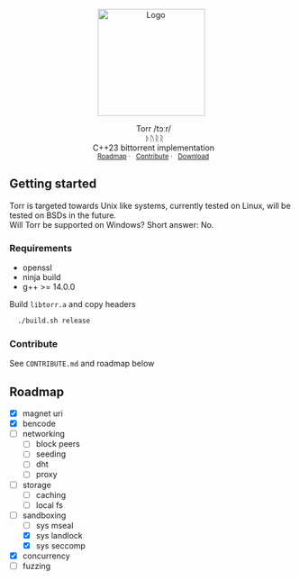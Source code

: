 <br />
<div align="center">
  <a href="https://github.com/DevGev/Torr/">
    <img src="https://i.postimg.cc/1XjvPsYS/T.png" alt="Logo" width="190">
  </a>
    <p align="center">
    &nbsp;&nbsp;Torr  /tɔːr/
    <br />
    &nbsp;&nbsp; ᚦᚢᚱᚱ
    <br />
    &nbsp;&nbsp;C++23 bittorrent implementation
    <br />
    <sub>&nbsp;&nbsp;<a href="#roadmap">Roadmap</a>
    ·
    &nbsp;&nbsp;<a href="https://github.com/DevGev/Torr/blob/main/CONTRIBUTE.md">Contribute</a>
    ·
    &nbsp;&nbsp;<a href="https://github.com/DevGev/Torr/archive/refs/heads/main.zip">Download</a></sup>
  </p>
</div>
      
## Getting started

Torr is targeted towards Unix like systems, currently tested on Linux, will be tested on BSDs in the future.
<br />
Will Torr be supported on Windows? Short answer: No.
### Requirements
* openssl
* ninja build
* g++ >= 14.0.0

Build ```libtorr.a``` and copy headers
 ```sh
   ./build.sh release
   ```

### Contribute
See ``CONTRIBUTE.md`` and roadmap below
   
## Roadmap
- [x] magnet uri
- [x] bencode
- [ ] networking
     - [ ] block peers
     - [ ] seeding
     - [ ] dht
     - [ ] proxy
- [ ] storage
    - [ ] caching
    - [ ] local fs
- [ ] sandboxing
    - [ ] sys mseal
    - [x] sys landlock
    - [x] sys seccomp
- [x] concurrency
- [ ] fuzzing
